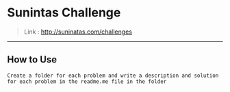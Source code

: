 # Sunintas Challenge 
>   Link : http://suninatas.com/challenges
---

## How to Use 
    Create a folder for each problem and write a description and solution for each problem in the readme.me file in the folder
